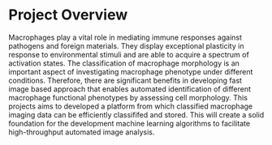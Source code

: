# Project Overview

Macrophages play a vital role in mediating immune responses against pathogens and foreign materials. They display exceptional plasticity in response to environmental stimuli and are able to acquire a spectrum of activation states. The classification of macrophage morphology is an important aspect of investigating macrophage phenotype under different conditions. Therefore, there are significant benefits in developing fast image based approach that enables automated identification of different macrophage functional phenotypes by assessing cell morphology. This projects aims to developed a platform from which classified macrophage imaging data can be efficiently classififed and stored. This will create a solid foundation for the development machine learning algorithms to facilitate high-throughput automated image analysis.   



